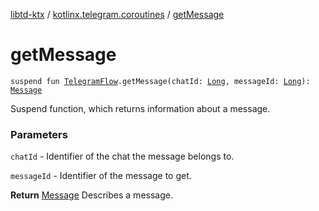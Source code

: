 [libtd-ktx](../index.md) / [kotlinx.telegram.coroutines](index.md) / [getMessage](./get-message.md)

# getMessage

`suspend fun `[`TelegramFlow`](../kotlinx.telegram.core/-telegram-flow/index.md)`.getMessage(chatId: `[`Long`](https://kotlinlang.org/api/latest/jvm/stdlib/kotlin/-long/index.html)`, messageId: `[`Long`](https://kotlinlang.org/api/latest/jvm/stdlib/kotlin/-long/index.html)`): `[`Message`](https://tdlibx.github.io/td/docs/org/drinkless/td/libcore/telegram/TdApi/Message.html)

Suspend function, which returns information about a message.

### Parameters

`chatId` - Identifier of the chat the message belongs to.

`messageId` - Identifier of the message to get.

**Return**
[Message](https://tdlibx.github.io/td/docs/org/drinkless/td/libcore/telegram/TdApi/Message.html) Describes a message.

